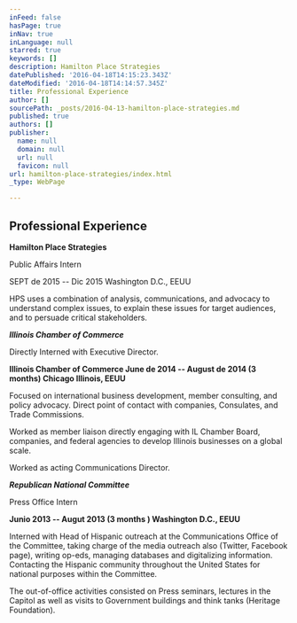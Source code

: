 ```yaml
---
inFeed: false
hasPage: true
inNav: true
inLanguage: null
starred: true
keywords: []
description: Hamilton Place Strategies
datePublished: '2016-04-18T14:15:23.343Z'
dateModified: '2016-04-18T14:14:57.345Z'
title: Professional Experience
author: []
sourcePath: _posts/2016-04-13-hamilton-place-strategies.md
published: true
authors: []
publisher:
  name: null
  domain: null
  url: null
  favicon: null
url: hamilton-place-strategies/index.html
_type: WebPage

---
```

## Professional Experience

**Hamilton Place Strategies**

Public Affairs Intern

SEPT de 2015 -- Dic 2015 Washington D.C., EEUU

HPS uses a combination of analysis, communications, and advocacy to understand complex issues, to explain these issues for target audiences, and to persuade critical stakeholders. 

**_Illinois Chamber of Commerce_**

Directly Interned with Executive Director.

**Illinois Chamber of Commerce June de 2014 -- August de 2014 (3 months) Chicago Illinois, EEUU**

Focused on international business development, member consulting, and policy advocacy. Direct point of contact with companies, Consulates, and Trade Commissions.

Worked as member liaison directly engaging with IL Chamber Board, companies, and federal agencies to develop Illinois businesses on a global scale.

Worked as acting Communications Director.

**_Republican National Committee_**

Press Office Intern

**Junio 2013 -- Augut 2013 (3 months ) Washington D.C., EEUU**

Interned with Head of Hispanic outreach at the Communications Office of the Committee, taking charge of the media outreach also (Twitter, Facebook page), writing op-eds, managing databases and digitalizing information. Contacting the Hispanic community throughout the United States for national purposes within the Committee. 

The out-of-office activities consisted on Press seminars, lectures in the Capitol as well as visits to Government buildings and think tanks (Heritage Foundation).